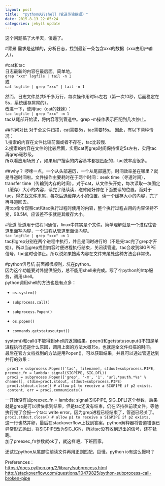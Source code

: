 ```yaml
---
layout: post
title:  "python执行shell（管道传输数据）"
date: 2015-8-13 22:05:24 
categories: jekyll update
---
```


这个问题搞了大半天，傻逼了。   
  
#背景
需求是这样的，分析日志，找到最新一条包含xxx的数据（xxx由用户输入）。  

#cat和tac  
日志最新的内容在最后面。简单地，   
``grep "xxx" logfile | tail -n 1``  
或   
``cat logfile | grep "xxx" | tail -n 1``  

然而，日志文件总共5千多万行，每次操作用时5s左右（第一次10秒，后面稳定在5s，系统缓存屌屌的）。  
改进一下，使用tac（cat的妹妹）：  
``tac logfile | grep "xxx" -m 1``  
tac从尾部开始读，将内容写到管道中。grep -m操作表示匹配到几次停止。  

##时间对比
对于全文件扫描，cat需要5s，tac需要15s。  因此，有以下两种情况：  
1.搜索的内容在文件比较前面或者不存在，tac比较慢.  
2.搜索的内容在文件的比较后面，实用cat再grep时间保持恒定5s左右，实用tac再grep毫秒级。  
所以看应用场景了，如果用户搜索的内容基本都是匹配的，tac效率高很多。  

##why？
啰嗦一点，一个从头部遍历，一个从尾部遍历。时间效率差在哪里？就是寻道时间啦。文件操作主要耗时在于两个时间：seek time（寻道时间），transfer time（传输到内存的时间）。对于cat，从文件头开始，每次读取一块固定（缓存）大小的内容，读完了继续读，磁臂刚好停在下面要读的位置。而对于tac，得先找文件末尾，每次后退缓存大小的位置，读一个缓存大小的内容，完了再寻道回去。  
用top命令观察cat和tac执行过程时使用的内容，整个执行过程占用的内容保持不变，98.5M，应该差不多就是其缓存大小。

#管道
管道用于进程间通信，linux中其实是个文件。简单理解就是一个进程往管道里面写内容，一个进程从管道里面读内容。  
``tac logfile | grep "xxx" -m 1``   
tac和grep分别在两个进程中执行，并且是同时进行的（不是先tac完了grep才开始）。所以当grep找到内容时便进程执行结束，关闭读管道，tac会收到SIGPIPE 信号，tac这时也停止。所以说如果搜索内容在文件末尾处这种方法会非常快。  

#python信号坑
前面都很顺利，坑在python。  
因为这个功能要对外提供服务，总不能用shell来完成。写了个python的http服务，调用shell。  
python调用shell的方法也是有点多：  
*     os.system()
*     subprocess.call()
*     subprocess.Popen()
*     os.popen()
*     commands.getstatusoutput()
system()和call()不能得到shell的返回结果。poen()和getstatusouput()不知是单进程执行还是什么原因，调用上面的方法大概15s，也就是全文件扫描的时间。  
最后在官方文档找到的方法是用Popen()，可以获取结果，并且可以通过管道达到并行的效果：
```
 proc1 = subprocess.Popen(['tac', filename], stdout=subprocess.PIPE, preexec_fn = lambda: signal(SIGPIPE, SIG_DFL))
 proc2 = subprocess.Popen(['grep', '-m', '1', "url.*sauth.*%s" % channel], stdin=proc1.stdout, stdout=subprocess.PIPE)
 proc1.stdout.close() # allow p1 to receive a SIGPIPE if p2 exists.
 content, err = proc2.communicate()
```
一开始没有加preexec_fn = lambda: signal(SIGPIPE, SIG_DFL)这个参数，后果就是grep是可以很快拿到结果，但是tac还没有结束，仍在坚持往前读文件。等他执行完了会报一个tac: write error。因为grep进程已经结束了，管道已经关了。  
`` proc1.stdout.close() # allow p1 to receive a SIGPIPE if p2 exists. ``  
这一行也然并卵，最后在stackoverflow上找到答案，python解释器将管道错误已异常形式抛出，将SIGPIPE改为SIG_IGN，所以tac没有收到退出的信号，还在猛跑。  
加了preexec_fn参数就ok了，就这样吧，下班回家。  
  
还试过python从尾部往前读文件再用正则匹配，巨慢。python io有这么慢吗？

Preferences：  
https://docs.python.org/2/library/subprocess.html  
http://stackoverflow.com/questions/10479825/python-subprocess-call-broken-pipe  

